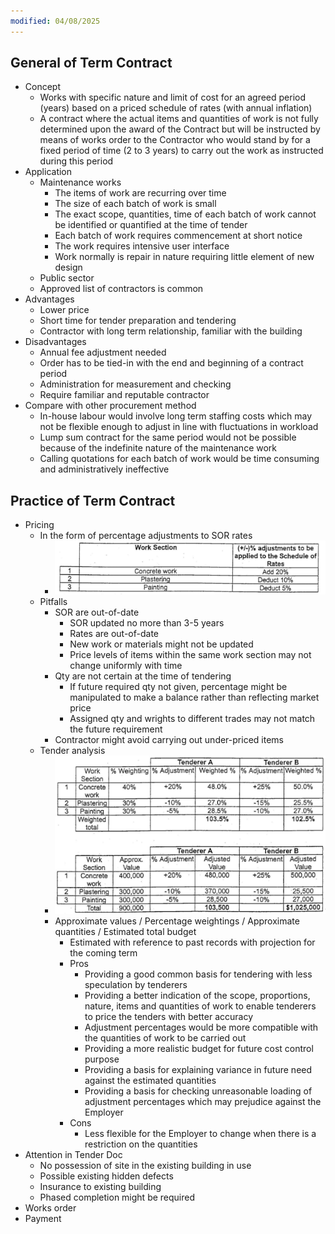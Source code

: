 ```yaml
---
modified: 04/08/2025
---
```

## General of Term Contract

- Concept
    - Works with specific nature and limit of cost for an agreed period (years) based on a priced schedule of rates (with annual inflation)
    - A contract where the actual items and quantities of work is not fully determined upon the award of the Contract but will be instructed by means of works order to the Contractor who would stand by for a fixed period of time (2 to 3 years) to carry out the work as instructed during this period
- Application
    - Maintenance works
	    - The items of work are recurring over time
		- The size of each batch of work is small
		- The exact scope, quantities, time of each batch of work cannot be identified or quantified at the time of tender
		- Each batch of work requires commencement at short notice
		- The work requires intensive user interface
		- Work normally is repair in nature requiring little element of new design
    - Public sector
    - Approved list of contractors is common
- Advantages
    - Lower price
    - Short time for tender preparation and tendering
    - Contractor with long term relationship, familiar with the building
- Disadvantages
    - Annual fee adjustment needed
    - Order has to be tied-in with the end and beginning of a contract period
    - Administration for measurement and checking
    - Require familiar and reputable contractor
- Compare with other procurement method
	- In-house labour would involve long term staffing costs which may not be flexible enough to adjust in line with fluctuations in workload
	- Lump sum contract for the same period would not be possible because of the indefinite nature of the maintenance work
	- Calling quotations for each batch of work would be time consuming and administratively ineffective
 
## Practice of Term Contract

- Pricing 
	- In the form of percentage adjustments to SOR rates
		- ![Pasted image 20250521155411|500](https://raw.githubusercontent.com/zoe-gif/images/master/Pasted%20image%2020250521155411.png)
	- Pitfalls
		- SOR are out-of-date
			- SOR updated no more than 3-5 years
			- Rates are out-of-date
			- New work or materials might not be updated
			- Price levels of items within the same work section may not change uniformly with time
		- Qty are not certain at the time of tendering
			- If future required qty not given, percentage might be manipulated to make a balance rather than reflecting market price
			- Assigned qty and wrights to different trades may not match the future requirement
		- Contractor might avoid carrying out under-priced items 
	- Tender analysis
		- ![Pasted image 20250521160545|500](https://raw.githubusercontent.com/zoe-gif/images/master/Pasted%20image%2020250521160545.png)
		- Approximate values / Percentage weightings / Approximate quantities / Estimated total budget 
			- Estimated with reference to past records with projection for the coming term
			- Pros
				- Providing a good common basis for tendering with less speculation by tenderers
				- Providing a better indication of the scope, proportions, nature, items and quantities of work to enable tenderers to price the tenders with better accuracy
				- Adjustment percentages would be more compatible with the quantities of work to be carried out
				- Providing a more realistic budget for future cost control purpose
				- Providing a basis for explaining variance in future need against the estimated quantities
				- Providing a basis for checking unreasonable loading of adjustment percentages which may prejudice against the Employer
			- Cons
				- Less flexible for the Employer to change when there is a restriction on the quantities
- Attention in Tender Doc
	- No possession of site in the existing building in use
	- Possible existing hidden defects
	- Insurance to existing building
	- Phased completion might be required
- Works order
- Payment